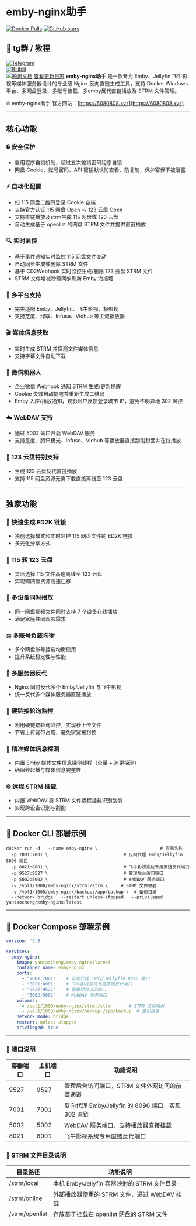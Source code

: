 
# emby-nginx助手

[![Docker Pulls](https://img.shields.io/docker/pulls/yantaocheng/emby-nginx.svg)](https://hub.docker.com/r/yantaocheng/emby-nginx)
[![GitHub stars](https://img.shields.io/github/stars/Yongzz668/emby-nginx.svg)](https://github.com/Yongzz668/emby-nginx/stargazers)
## 📌 tg群 / 教程

[![Telegram](https://img.shields.io/badge/Telegram-加入群-blue?logo=telegram)](https://t.me/Embynginx)  
[![Bilibili](https://img.shields.io/badge/B站-教程-red?logo=bilibili)](https://b23.tv/pwru3We)  
[![腾讯文档](https://img.shields.io/badge/腾讯文档-教程-green?logo=tencentdocs)](https://docs.qq.com/doc/DTHVTcHRwb3pJdk1D)
[查看更新日志](./CHANGELOG.md)
**emby-nginx助手** 是一款专为 Emby、Jellyfin 飞牛影视等媒体服务器设计的专业级 Nginx 反向直链生成工具，支持 Docker Windows平台、多网盘登录、多账号挂载、多emby反代直链播放及 STRM 文件管理。

🌐 emby-nginx助手 官方网站：[https://6080808.xyz](https://6080808.xyz)

---

## 核心功能 

### 🔒 安全保护
- 启用程序自锁机制，超过五次输错密码程序自锁  
- 网盘 Cookie、账号密码、API 密钥默认防查看、防复制，保护密保不被泄露

### ⚡ 自动化配置
- 扫 115 网盘二维码登录 Cookie 各端  
- 支持官方认证 115 网盘 Open 与 123 云盘 Open  
- 支持直链播放及strm生成 115 网盘或 123 云盘  
- 自动生成基于 openlist 的网盘 STRM 文件并提供直链播放

### 🔍 实时监控
- 基于事件通知实时监控 115 网盘文件变动  
- 自动同步生成或删除 STRM 文件  
- 基于 CD2Webhook 实时监控生成/删除 123 云盘 STRM 文件  
- STRM 文件增减秒级同步刷新 Emby 海报墙

### 📱 多平台支持
- 完美适配 Emby、Jellyfin、飞牛影视、极影视  
- 支持芝度、绿联、Infuse、Vidhub 等主流播放器

### 🎬 媒体信息获取
- 实时生成 STRM 并探测文件媒体信息  
- 支持字幕文件自动下载

### 🤖 微信机器人
- 企业微信 Webhook 通知 STRM 生成/更新提醒  
- Cookie 失效自动提醒并重新生成二维码  
- Emby 入库/播放通知，观影账户反馈登录城市 IP，避免不明异地 302 风控

### ☁️ WebDAV 支持
- 通过 5002 端口开启 WebDAV 服务  
- 支持芝度、腾讯极光、Infuse、Vidhub 等播放器直接刮削封面并在线播放

### 🚀 123 云盘特别支持
- 生成 123 云盘反代直链播放  
- 支持 115 网盘资源无需下载直接离线至 123 云盘

---

## 独家功能 

### 🎯 快速生成 ED2K 链接
- 独创选择模式和实时监控 115 网盘文件的 ED2K 链接  
- 多元化分享方式

### 🔄 115 转 123 云盘
- 灵活选择 115 文件高速离线至 123 云盘  
- 实现跨网盘资源高速迁移

### 👥 多设备同时播放
- 同一网盘视频文件同时支持 7 个设备在线播放  
- 满足家庭共同观影需求

### ⚖️ 多账号负载均衡
- 多个网盘账号挂载均衡使用  
- 提升系统稳定性与性能

### 🔄 多服务器反代
- Nginx 同时反代多个 Emby/Jellyfin 与飞牛影视  
- 统一反代多个媒体服务器直链播放

### 💾 硬链接轮询监控
- 利用硬链接轮询监控，实现秒上传文件  
- 节省上传宽带占用，避免家宽被封控

### 🔧 精准媒体信息探测
- 内置 Emby 媒体文件信息探测线程（全量 + 追更探测）  
- 确保秒起播与媒体信息完整性

### 🌐 远程 STRM 挂载
- 内置 WebDAV 将 STRM 文件远程挂载识别刮削  
- 实现跨设备识别与刮削

---

## 🐳 Docker CLI 部署示例
```
docker run -d   --name emby-nginx \                        # 容器名称
  -p 7001:7001 \                             # 反向代理 Emby/Jellyfin 8096 端口
  -p 8021:8001 \                             # 飞牛影视系统专用直链反代端口
  -p 9527:9527 \                             # 管理后台访问端口
  -p 5002:5002 \                             # WebDAV 服务端口
  -v /vol1/1000/emby-nginx/strm:/strm \     # STRM 文件映射
  -v /vol1/1000/emby-nginx/backup:/app/backup \  # 备份目录
  --network bridge   --restart unless-stopped   --privileged   yantaocheng/emby-nginx:latest
  ```

---

## 🐳 Docker Compose 部署示例

```yaml
version: '3.8'

services:
  emby-nginx:
    image: yantaocheng/emby-nginx:latest
    container_name: emby-nginx
    ports:
      - "7001:7001"    # 反向代理 Emby/Jellyfin 8096 端口
      - "8021:8001"    # 飞牛影视系统专用直链反代端口
      - "9527:9527"    # 管理后台访问端口
      - "5002:5002"    # WebDAV 服务端口
    volumes:
      - /vol1/1000/emby-nginx/strm:/strm       # STRM 文件映射
      - /vol1/1000/emby-nginx/backup:/app/backup  # 备份目录
    network_mode: bridge
    restart: unless-stopped
    privileged: true
```
---

### 🔌 端口说明

| 容器端口 | 主机端口 | 功能说明 |
|-----------|----------|----------|
| 9527      | 9527     | 管理后台访问端口，STRM 文件外网访问的前缀通道 |
| 7001      | 7001     | 反向代理 Emby/Jellyfin 的 8096 端口，实现 302 直链 |
| 5002      | 5002     | WebDAV 服务端口，支持播放器直接挂载 |
| 8021      | 8001     | 飞牛影视系统专用直链反代端口 |

### 📂 STRM 文件目录说明

| 目录路径             | 功能说明 |
|---------------------|----------|
| /strm/local          | 本机 Emby/Jellyfin 容器映射的 STRM 文件目录 |
| /strm/online         | 外部播放器使用的 STRM 文件，通过 WebDAV 挂载 |
| /strm/openlist       | 存放基于挂载在 openlist 网盘的 STRM 文件 |

